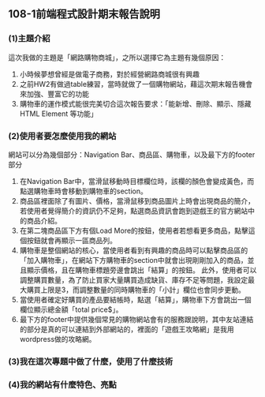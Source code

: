 ## 108-1前端程式設計期末報告說明

### (1)主題介紹
這次我做的主題是「網路購物商城」，之所以選擇它為主題有幾個原因：
1. 小時候夢想曾經是做電子商務，對於經營網路商城很有興趣
2. 之前HW2有做過table練習，當時就做了一個購物網站，藉這次期末報告機會來加強、豐富它的功能
3. 購物車的運作模式能很完美切合這次報告要求：「能新增、刪除、顯示、隱藏 HTML Element 等功能」

### (2)使用者要怎麼使用我的網站
網站可以分為幾個部分：Navigation Bar、商品區、購物車，以及最下方的footer部分
1. 在Navigation Bar中，當滑鼠移動時目標欄位時，該欄的顏色會變成黃色，而點選購物車時會移動到購物車的section。
2. 商品區裡面除了有圖片、價格，當滑鼠移到商品圖片上時會出現商品的簡介，若使用者覺得簡介的資訊仍不足夠，點選商品資訊會跑到遊戲王的官方網站中的商品介紹。
3. 在第二塊商品區下方有個Load More的按鈕，使用者若想看更多商品，點擊這個按鈕就會再顯示一區商品列。
4. 購物車是整個網站的核心，當使用者看到有興趣的商品時可以點擊商品區的「加入購物車」，在網站下方購物車的section中就會出現剛剛加入的商品，並且顯示價格，且在購物車標題旁邊會跳出「結算」的按鈕。
此外，使用者可以調整購買數量，為了防止買家大量購買造成缺貨、庫存不足等問題，我設定最大購買上限是3，而調整數量的同時購物車的「小計」欄位也會同步更動。
5. 當使用者確定好購買的產品要結帳時，點選「結算」，購物車下方會跳出一個欄位顯示總金額「total price$」。
6. 最下方的footer中提供幾個常見的購物網站會有的服務跟說明，其中友站連結的部分是真的可以連結到外部網站的，裡面的「遊戲王攻略網」是我用wordpress做的攻略網。


### (3)我在這次專題中做了什麼，使用了什麼技術


### (4)我的網站有什麼特色、亮點
